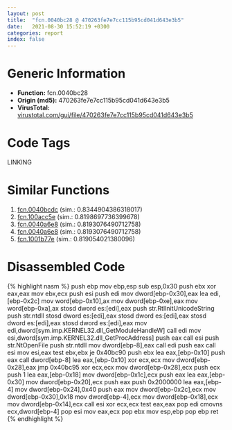 ```yaml
---
layout: post
title:  "fcn.0040bc28 @ 470263fe7e7cc115b95cd041d643e3b5"
date:   2021-08-30 15:52:19 +0300
categories: report
index: false
---
```


# Generic Information
- **Function:** fcn.0040bc28
- **Origin (md5):** 470263fe7e7cc115b95cd041d643e3b5
- **VirusTotal:** [virustotal.com/gui/file/470263fe7e7cc115b95cd041d643e3b5][virustotal_ref]

# Code Tags
<span class="tag" id="LINKING">LINKING</span>


# Similar Functions

1. [fcn.0040bcdc][similar_1_ref] (sim.: 0.8344904386318017)
2. [fcn.100acc5e][similar_2_ref] (sim.: 0.8198697736399678)
3. [fcn.0040a6e8][similar_3_ref] (sim.: 0.8193076490712758)
4. [fcn.0040a6e8][similar_4_ref] (sim.: 0.8193076490712758)
5. [fcn.1001b77e][similar_5_ref] (sim.: 0.819054021380096)


# Disassembled Code

{% highlight nasm %}
push ebp
mov ebp,esp
sub esp,0x30
push ebx
xor eax,eax
mov ebx,ecx
push esi
push edi
mov dword[ebp-0x30],eax
lea edi,[ebp-0x2c]
mov word[ebp-0x10],ax
mov dword[ebp-0xe],eax
mov word[ebp-0xa],ax
stosd dword es:[edi],eax
push str.RtlInitUnicodeString
push str.ntdll
stosd dword es:[edi],eax
stosd dword es:[edi],eax
stosd dword es:[edi],eax
stosd dword es:[edi],eax
mov edi,dword[sym.imp.KERNEL32.dll_GetModuleHandleW]
call edi
mov esi,dword[sym.imp.KERNEL32.dll_GetProcAddress]
push eax
call esi
push str.NtOpenFile
push str.ntdll
mov dword[ebp-8],eax
call edi
push eax
call esi
mov esi,eax
test ebx,ebx
je 0x40bc90
push ebx
lea eax,[ebp-0x10]
push eax
call dword[ebp-8]
lea eax,[ebp-0x10]
xor ecx,ecx
mov dword[ebp-0x28],eax
jmp 0x40bc95
xor ecx,ecx
mov dword[ebp-0x28],ecx
push ecx
push 1
lea eax,[ebp-0x18]
mov dword[ebp-0x1c],ecx
push eax
lea eax,[ebp-0x30]
mov dword[ebp-0x20],ecx
push eax
push 0x2000000
lea eax,[ebp-4]
mov dword[ebp-0x24],0x40
push eax
mov dword[ebp-0x2c],ecx
mov dword[ebp-0x30],0x18
mov dword[ebp-4],ecx
mov dword[ebp-0x18],ecx
mov dword[ebp-0x14],ecx
call esi
xor ecx,ecx
test eax,eax
pop edi
cmovns ecx,dword[ebp-4]
pop esi
mov eax,ecx
pop ebx
mov esp,ebp
pop ebp
ret 
{% endhighlight %}


[similar_1_ref]: /report/fcn.0040bcdc@470263fe7e7cc115b95cd041d643e3b5
[similar_2_ref]: /report/fcn.100acc5e@a0ac129ff3ea4c0dfa9529c259a9502c
[similar_3_ref]: /report/fcn.0040a6e8@53687e619dcac7d709f306d061d8daeb
[similar_4_ref]: /report/fcn.0040a6e8@ba5ec83721de3ca10b3c9583f3b2c6a1
[similar_5_ref]: /report/fcn.1001b77e@880ba8b1983575bc0c5ed1cb79dcde8f
[virustotal_ref]: https://www.virustotal.com/gui/file/470263fe7e7cc115b95cd041d643e3b5